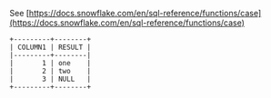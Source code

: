 See [https://docs.snowflake.com/en/sql-reference/functions/case](https://docs.snowflake.com/en/sql-reference/functions/case)
```
+---------+--------+
| COLUMN1 | RESULT |
|---------+--------|
|       1 | one    |
|       2 | two    |
|       3 | NULL   |
+---------+--------+
```
